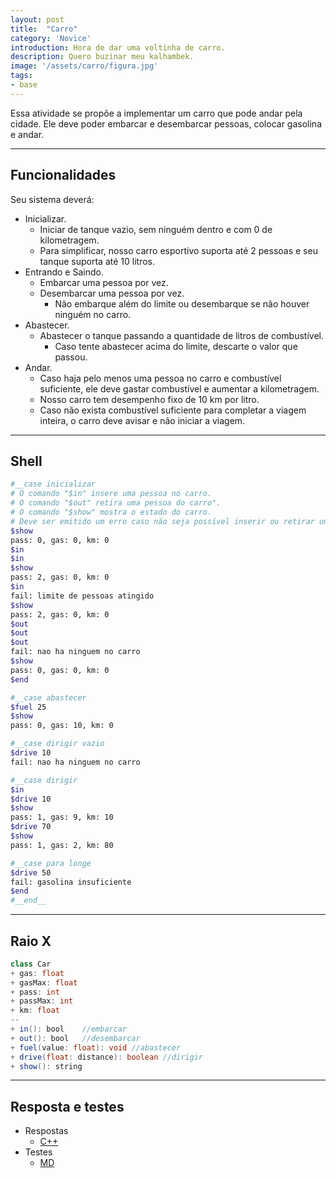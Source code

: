 ```yaml
---
layout: post
title:  "Carro"
category: 'Novice' 
introduction: Hora de dar uma voltinha de carro.
description: Quero buzinar meu kalhambek.
image: '/assets/carro/figura.jpg'
tags:
- base
---
```


Essa atividade se propõe a implementar um carro que pode andar pela cidade. Ele deve poder embarcar e desembarcar pessoas, colocar gasolina e andar.

---

## Funcionalidades
Seu sistema deverá:

- Inicializar.
    - Iniciar de tanque vazio, sem ninguém dentro e com 0 de kilometragem.
    - Para simplificar, nosso carro esportivo suporta até 2 pessoas e seu tanque suporta até 10 litros.
- Entrando e Saindo.
    - Embarcar uma pessoa por vez.
    - Desembarcar uma pessoa por vez.
        - Não embarque além do limite ou desembarque se não houver ninguém no carro.
- Abastecer.
    - Abastecer o tanque passando a quantidade de litros de combustível.
        - Caso tente abastecer acima do limite, descarte o valor que passou.
- Andar.
    - Caso haja pelo menos uma pessoa no carro e combustível suficiente, ele deve gastar combustível e aumentar a kilometragem.
    - Nosso carro tem desempenho fixo de 10 km por litro.
    - Caso não exista combustível suficiente para completar a viagem inteira, o carro deve avisar e não iniciar a viagem.

---
## Shell

```bash
#__case inicializar
# O comando "$in" insere uma pessoa no carro.
# O comando "$out" retira uma pessoa do carro".
# O comando "$show" mostra o estado do carro.
# Deve ser emitido um erro caso não seja possível inserir ou retirar uma pessoa.
$show
pass: 0, gas: 0, km: 0
$in
$in
$show
pass: 2, gas: 0, km: 0
$in
fail: limite de pessoas atingido
$show
pass: 2, gas: 0, km: 0
$out
$out
$out
fail: nao ha ninguem no carro
$show
pass: 0, gas: 0, km: 0
$end
```

```bash
#__case abastecer
$fuel 25
$show
pass: 0, gas: 10, km: 0

#__case dirigir vazio
$drive 10
fail: nao ha ninguem no carro

#__case dirigir
$in
$drive 10
$show
pass: 1, gas: 9, km: 10
$drive 70
$show
pass: 1, gas: 2, km: 80

#__case para longe
$drive 50
fail: gasolina insuficiente
$end
#__end__
```

---
## Raio X

```java
class Car 
+ gas: float
+ gasMax: float
+ pass: int
+ passMax: int
+ km: float
--
+ in(): bool    //embarcar
+ out(): bool   //desembarcar
+ fuel(value: float): void //abastecer
+ drive(float: distance): boolean //dirigir
+ show(): string
```

---

## Resposta e testes
- Respostas
    - [C++](https://qxcodepoo.github.io/assets/carro/solver.cpp)
- Testes
    - [MD](https://qxcodepoo.github.io/assets/carro/t.md)